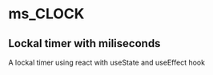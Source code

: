 # ms_CLOCK

## Lockal timer with miliseconds

A lockal timer using react with useState and useEffect hook
